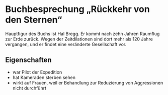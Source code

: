 # Buchbesprechung „Rückkehr von den Sternen“

Hauptfigur des Buchs ist Hal Bregg. Er kommt nach zehn Jahren Raumflug zur Erde zurück. Wegen der Zeitdilationen sind dort mehr als 120 Jahre vergangen, und er findet eine veränderte Gesellschaft vor. 

## Eigenschaften

- war Pilot der Expedition
- hat Kameraden sterben sehen
- wirkt auf Frauen, weil er Behandlung zur Reduzierung von Aggressionen nicht durchführt


